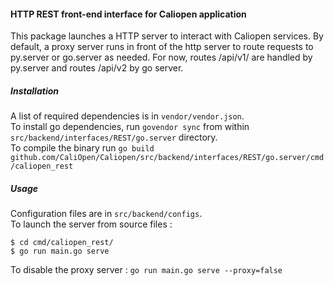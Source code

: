 #### HTTP REST front-end interface for Caliopen application
This package launches a HTTP server to interact with Caliopen services.
By default, a proxy server runs in front of the http server to route requests to py.server or go.server as needed. For now, routes /api/v1/ are handled by py.server and routes /api/v2 by go server. 

##### Installation
A list of required dependencies is in `vendor/vendor.json`.  
To install go dependencies, run `govendor sync` from within `src/backend/interfaces/REST/go.server` directory.  
To compile the binary run `go build github.com/CaliOpen/Caliopen/src/backend/interfaces/REST/go.server/cmd/caliopen_rest`

##### Usage
Configuration files are in `src/backend/configs`.  
To launch the server from source files :   

```
$ cd cmd/caliopen_rest/
$ go run main.go serve  
```

To disable the proxy server : 
`go run main.go serve --proxy=false`

